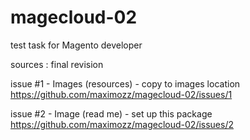 # magecloud-02
test task for Magento developer

sources : final revision

issue #1 - Images (resources) - copy to images location 
https://github.com/maximozz/magecloud-02/issues/1

issue #2 - Image (read me) - set up this package
https://github.com/maximozz/magecloud-02/issues/2
